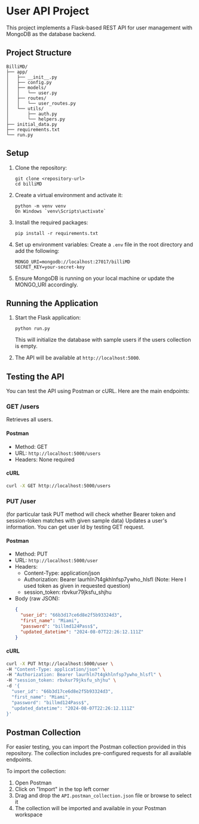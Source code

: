 # User API Project

This project implements a Flask-based REST API for user management with MongoDB as the database backend.

## Project Structure

```
BilliMD/
├── app/
│   ├── __init__.py
│   ├── config.py
│   ├── models/
│   │   └── user.py
│   ├── routes/
│   │   └── user_routes.py
│   └── utils/
│       ├── auth.py
│       └── helpers.py
├── initial_data.py
├── requirements.txt
└── run.py
```

## Setup

1. Clone the repository:
   ```
   git clone <repository-url>
   cd billiMD
   ```

2. Create a virtual environment and activate it:
   ```
   python -m venv venv
   On Windows `venv\Scripts\activate`
   ```

3. Install the required packages:
   ```
   pip install -r requirements.txt
   ```

4. Set up environment variables:
   Create a `.env` file in the root directory and add the following:
   ```
   MONGO_URI=mongodb://localhost:27017/billiMD
   SECRET_KEY=your-secret-key
   ```

5. Ensure MongoDB is running on your local machine or update the MONGO_URI accordingly.

## Running the Application

1. Start the Flask application:
   ```
   python run.py
   ```

   This will initialize the database with sample users if the users collection is empty.

2. The API will be available at `http://localhost:5000`.

## Testing the API

You can test the API using Postman or cURL. Here are the main endpoints:

### GET /users

Retrieves all users.

#### Postman
- Method: GET
- URL: `http://localhost:5000/users`
- Headers: None required

#### cURL
```bash
curl -X GET http://localhost:5000/users
```

### PUT /user
(for particular task PUT method will check whether Bearer token and session-token matches with given sample data)
Updates a user's information. You can get user Id by testing GET request.

#### Postman
- Method: PUT
- URL: `http://localhost:5000/user`
- Headers:
  - Content-Type: application/json
  - Authorization: Bearer laurhln7t4gkhlnfsp7ywho_hlsfl  (Note: Here I used token as given in requested question)
  - session_token: rbvkur79jksfu_shjhu
- Body (raw JSON):
  ```json
  {
    "user_id": "66b3d17ce6d8e2f5b93324d3",
    "first_name": "Miami",
    "password": "billmd124Pass$",
    "updated_datetime": "2024-08-07T22:26:12.111Z"
  }
  ```

#### cURL
```bash
curl -X PUT http://localhost:5000/user \
-H "Content-Type: application/json" \
-H "Authorization: Bearer laurhln7t4gkhlnfsp7ywho_hlsfl" \
-H "session_token: rbvkur79jksfu_shjhu" \
-d '{
  "user_id": "66b3d17ce6d8e2f5b93324d3",
  "first_name": "Miami",
  "password": "billmd124Pass$",
  "updated_datetime": "2024-08-07T22:26:12.111Z"
}'
```

## Postman Collection

For easier testing, you can import the Postman collection provided in this repository. The collection includes pre-configured requests for all available endpoints.

To import the collection:
1. Open Postman
2. Click on "Import" in the top left corner
3. Drag and drop the `API.postman_collection.json` file or browse to select it
4. The collection will be imported and available in your Postman workspace
